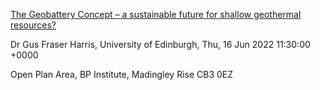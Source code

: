 [The Geobattery Concept – a sustainable future for shallow geothermal resources?](https://talks.cam.ac.uk/talk/index/172931)

Dr Gus Fraser Harris, University of Edinburgh, Thu, 16 Jun 2022 11:30:00 +0000

Open Plan Area, BP Institute, Madingley Rise CB3 0EZ
